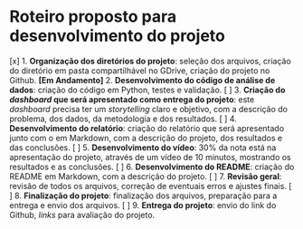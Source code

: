 # Roteiro proposto para desenvolvimento do projeto

[x] 1. **Organização dos diretórios do projeto**: seleção dos arquivos, criação do diretório em pasta compartilhável no GDrive, criação do projeto no Github.
**[Em Andamento]** 2. **Desenvolvimento do código de análise de dados**: criação do código em Python, testes e validação.
[ ] 3. **Criação do _dashboard_ que será apresentado como entrega do projeto**: este _dashboard_ precisa ter um _storytelling_ claro e objetivo, com a descrição do problema, dos dados, da metodologia e dos resultados.
[ ] 4. **Desenvolvimento do relatório**: criação do relatório que será apresentado junto com o  em Markdown, com a descrição do projeto, dos resultados e das conclusões.
[ ] 5. **Desenvolvimento do vídeo**: 30% da nota está na apresentação do projeto, através de um vídeo de 10 minutos, mostrando os resultados e as conclusões.
[ ] 6. **Desenvolvimento do README**: criação do README em Markdown, com a descrição do projeto.
[ ] 7. **Revisão geral**: revisão de todos os arquivos, correção de eventuais erros e ajustes finais.
[ ] 8. **Finalização do projeto**: finalização dos arquivos, preparação para a entrega e envio dos arquivos.
[ ] 9. **Entrega do projeto**: envio do link do Github, _links_ para avaliação do projeto.